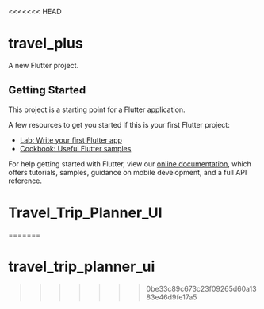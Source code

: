 <<<<<<< HEAD
# travel_plus

A new Flutter project.

## Getting Started

This project is a starting point for a Flutter application.

A few resources to get you started if this is your first Flutter project:

- [Lab: Write your first Flutter app](https://flutter.dev/docs/get-started/codelab)
- [Cookbook: Useful Flutter samples](https://flutter.dev/docs/cookbook)

For help getting started with Flutter, view our
[online documentation](https://flutter.dev/docs), which offers tutorials,
samples, guidance on mobile development, and a full API reference.
# Travel_Trip_Planner_UI
=======
# travel_trip_planner_ui
>>>>>>> 0be33c89c673c23f09265d60a1383e46d9fe17a5
